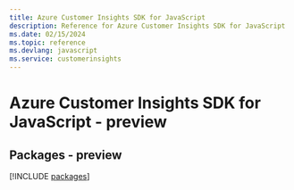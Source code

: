 ```yaml
---
title: Azure Customer Insights SDK for JavaScript
description: Reference for Azure Customer Insights SDK for JavaScript
ms.date: 02/15/2024
ms.topic: reference
ms.devlang: javascript
ms.service: customerinsights
---
```

# Azure Customer Insights SDK for JavaScript - preview
## Packages - preview
[!INCLUDE [packages](customer-insights-index.md)]